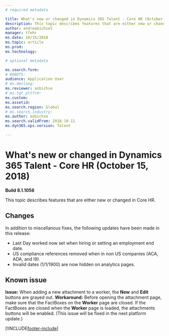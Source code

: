 ```yaml
---
# required metadata

title: What's new or changed in Dynamics 365 Talent - Core HR (October 15, 2018)
description: This topic describes features that are either new or changed in Microsoft Dynamics 365 Talent - Core HR for October 15, 2018.
author: andreabichsel
manager: tfehr
ms.date: 10/15/2018
ms.topic: article
ms.prod: 
ms.technology: 

# optional metadata

ms.search.form: 
# ROBOTS: 
audience: Application User
# ms.devlang: 
ms.reviewer: anbichse
# ms.tgt_pltfrm: 
ms.custom: 
ms.assetid: 
ms.search.region: Global
# ms.search.industry: 
ms.author: anbichse
ms.search.validFrom: 2018-10-11
ms.dyn365.ops.version: Talent

---
```

# What's new or changed in Dynamics 365 Talent - Core HR (October 15, 2018)

**Build 8.1.1056**

This topic describes features that are either new or changed in Core HR.


## Changes
In addition to miscellanous fixes, the following updates have been made in this release:
- Last Day worked now set when hiring or setting an employment end date.
- US compliance references removed when in non US companies (ACA, ADA, and I9).
- Invalid dates (1/1/1900) are now hidden on analytics pages.

## Known issue

**Issue:** When adding a new attachment to a worker, the **New** and **Edit** buttons are grayed out. **Workaround:** Before opening the attachment page, make sure that the FactBoxes on the **Worker** page are closed. If the FactBoxes are closed when the **Worker** page is loaded, the attachments buttons will be enabled. (This issue will be fixed in the next platform update.)


[!INCLUDE[footer-include](../includes/footer-banner.md)]